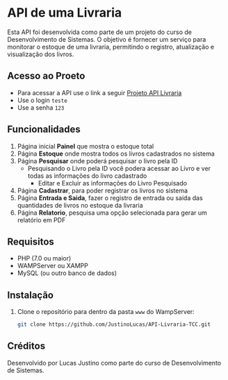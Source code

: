 # API de uma Livraria
Esta API foi desenvolvida como parte de um projeto do curso de Desenvolvimento de Sistemas. O objetivo é fornecer um serviço para monitorar o estoque de uma livraria, permitindo o registro, atualização e visualização dos livros.


## Acesso ao Proeto
- Para acessar a API use o link a seguir [Projeto API Livraria](https://apiphplivraria.justinolucas.blog)
- Use o login `teste`
- Use a senha `123`

## Funcionalidades
1. Página inicial **Painel** que mostra o estoque total
2. Página **Estoque** onde mostra todos os livros cadastrados no sistema
3. Página **Pesquisar** onde poderá pesquisar o livro pela ID
    - Pesquisando o Livro pela ID você podera acessar ao Livro e ver todas as informações do livro cadastrado
      - Editar e Excluir as informações do Livro Pesquisado
4. Página **Cadastrar**, para poder registrar os livros no sistema
5. Página **Entrada e Saida**, fazer o registro de entrada ou saída das quantidades de livros no estoque da livraria
6. Página **Relatorio**, pesquisa uma opção selecionada para gerar um relatório em PDF

## Requisitos
- PHP (7.0 ou maior)
- WAMPServer ou XAMPP
- MySQL (ou outro banco de dados)

## Instalação
1. Clone o repositório para dentro da pasta `www` do WampServer:
   ```bash
   git clone https://github.com/JustinoLucas/API-Livraria-TCC.git
   ```

## Créditos
Desenvolvido por Lucas Justino como parte do curso de Desenvolvimento de Sistemas.
